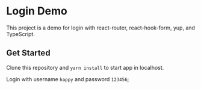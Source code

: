 # Login Demo

This project is a demo for login with react-router, react-hook-form, yup, and TypeScript.

## Get Started
Clone this repository and `yarn install` to start app in localhost.

Login with username `happy` and password `123456`;
